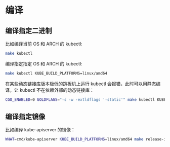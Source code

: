 # 编译

## 编译指定二进制

比如编译当前 OS 和 ARCH 的 kubectl:

```bash
make kubectl
```

编译指定指定 OS 和 ARCH 的 kubectl:

```bash
make kubectl KUBE_BUILD_PLATFORMS=linux/amd64
```

在某些动态链接库版本极低的跳板机上运行 kubectl 会报错，此时可以用静态编译，让 kubectl 不在依赖外部的动态链接库：

```bash
CGO_ENABLED=0 GOLDFLAGS="-s -w -extldflags '-static'" make kubectl KUBE_BUILD_PLATFORMS=linux/amd64
```

## 编译指定镜像

比如编译 kube-apiserver 的镜像：

```bash
WHAT=cmd/kube-apiserver KUBE_BUILD_PLATFORMS=linux/amd64 make release-images
```
